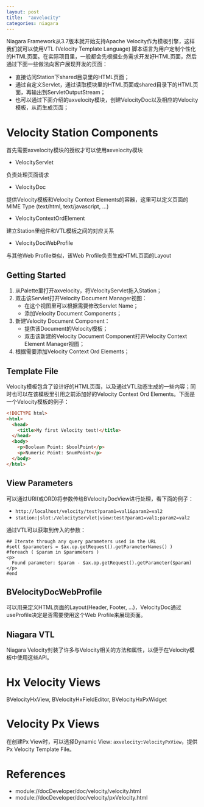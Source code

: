 ```yaml
---
layout: post
title:  "axvelocity"
categories: niagara
---
```


Niagara Framework从3.7版本就开始支持Apache Velocity作为模板引擎，这样我们就可以使用VTL (Velocity Template Language) 脚本语言为用户定制个性化的HTML页面。在实际项目里，一般都会先根据业务需求开发好HTML页面，然后通过下面一些做法向客户展现开发的页面：

- 直接访问Station下shared目录里的HTML页面；
- 通过自定义Servlet，通过读取模块里的HTML页面或shared目录下的HTML页面，再输出到ServletOutputStream；
- 也可以通过下面介绍的axvelocity模块，创建VelocityDoc以及相应的Velocity模板，从而生成页面；

# Velocity Station Components

首先需要axvelocity模块的授权才可以使用axvelocity模块

- VelocityServlet

负责处理页面请求

- VelocityDoc

提供Velocity模板和Velocity Context Elements的容器，这里可以定义页面的MIME Type (text/html, text/javascript, ...)

- VelocityContextOrdElement

建立Station里组件和VTL模板之间的对应关系

- VelocityDocWebProfile

与其他Web Profile类似，该Web Profile负责生成HTML页面的Layout

## Getting Started

1. 从Palette里打开axvelocity，将VelocityServlet拖入Station；
2. 双击该Servlet打开Velocity Document Manager视图：
    - 在这个视图里可以根据需要修改Servlet Name；
    - 添加Velocity Document Components；
3. 新建Velocity Document Component：
    - 提供该Document的Velocity模板；
    - 双击该新建的Velocity Document Component打开Velocity Context Element Manager视图；
4. 根据需要添加Velocity Context Ord Elements；

## Template File

Velocity模板包含了设计好的HTML页面，以及通过VTL动态生成的一些内容；同时也可以在该模板里引用之前添加好的Velocity Context Ord Elements。下面是一个Velocity模板的例子：

```html
<!DOCTYPE html>
<html>
  <head>
    <title>My first Velocity test!</title>
  </head>
  <body>
    <p>Boolean Point: $boolPoint</p>
    <p>Numeric Point: $numPoint</p>
  </body>
</html>
```

## View Parameters

可以通过URI(或ORD)将参数传给BVelocityDocView进行处理，看下面的例子：

- `http://localhost/velocity/test?param1=val1&param2=val2`
- `station:|slot:/VelocityServlet|view:test?param1=val1;param2=val2`

通过VTL可以获取到传入的参数：

```vtl
## Iterate through any query parameters used in the URL
#set( $parameters = $ax.op.getRequest().getParameterNames() )
#foreach ( $param in $parameters )
<p>
  Found parameter: $param - $ax.op.getRequest().getParameter($param)
</p>
#end
```

## BVelocityDocWebProfile

可以用来定义HTML页面的Layout(Header, Footer, ...)，VelocityDoc通过useProfile决定是否需要使用这个Web Profile来展现页面。

## Niagara VTL

Niagara Velocity封装了许多与Velocity相关的方法和属性，以便于在Velocity模板中使用这些API。

# Hx Velocity Views

BVelocityHxView, BVelocityHxFieldEditor, BVelocityHxPxWidget

# Velocity Px Views

在创建Px View时，可以选择Dynamic View: `axvelocity:VelocityPxView`，提供Px Velocity Template File。

# References

- module://docDeveloper/doc/velocity/velocity.html
- module://docDeveloper/doc/velocity/pxVelocity.html